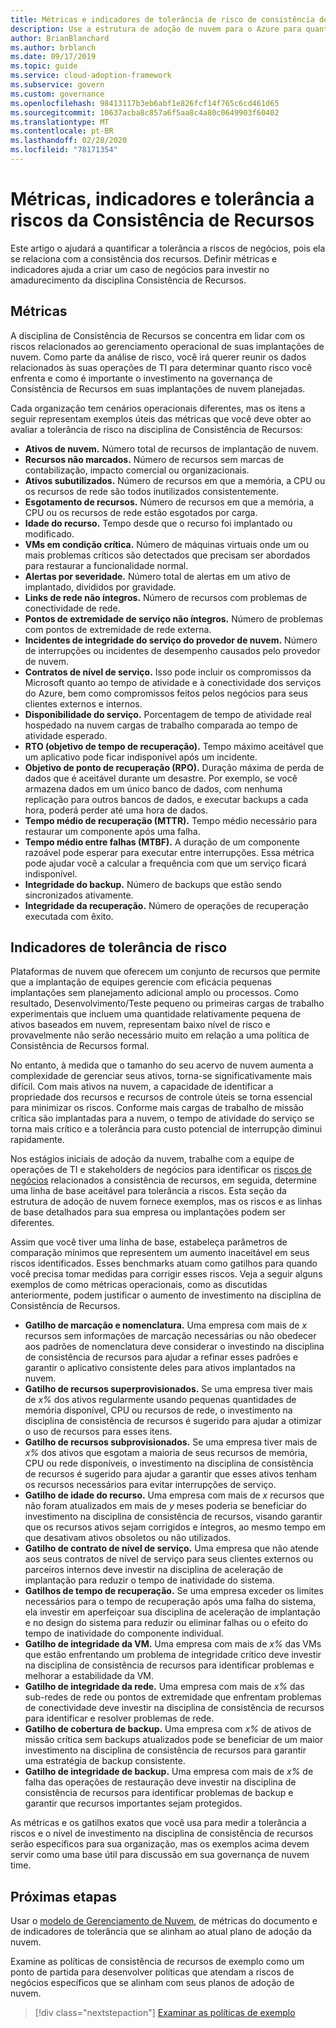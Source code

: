 ```yaml
---
title: Métricas e indicadores de tolerância de risco de consistência de recursos
description: Use a estrutura de adoção de nuvem para o Azure para quantificar a tolerância a riscos de negócios relacionada à consistência de recursos.
author: BrianBlanchard
ms.author: brblanch
ms.date: 09/17/2019
ms.topic: guide
ms.service: cloud-adoption-framework
ms.subservice: govern
ms.custom: governance
ms.openlocfilehash: 98413117b3eb6abf1e826fcf14f765c6cd461d65
ms.sourcegitcommit: 10637acba8c857a6f5aa8c4a80c0649903f60402
ms.translationtype: MT
ms.contentlocale: pt-BR
ms.lasthandoff: 02/28/2020
ms.locfileid: "78171354"
---
```

# <a name="resource-consistency-metrics-indicators-and-risk-tolerance"></a>Métricas, indicadores e tolerância a riscos da Consistência de Recursos

Este artigo o ajudará a quantificar a tolerância a riscos de negócios, pois ela se relaciona com a consistência dos recursos. Definir métricas e indicadores ajuda a criar um caso de negócios para investir no amadurecimento da disciplina Consistência de Recursos.

## <a name="metrics"></a>Métricas

A disciplina de Consistência de Recursos se concentra em lidar com os riscos relacionados ao gerenciamento operacional de suas implantações de nuvem. Como parte da análise de risco, você irá querer reunir os dados relacionados às suas operações de TI para determinar quanto risco você enfrenta e como é importante o investimento na governança de Consistência de Recursos em suas implantações de nuvem planejadas.

Cada organização tem cenários operacionais diferentes, mas os itens a seguir representam exemplos úteis das métricas que você deve obter ao avaliar a tolerância de risco na disciplina de Consistência de Recursos:

- **Ativos de nuvem.** Número total de recursos de implantação de nuvem.
- **Recursos não marcados.** Número de recursos sem marcas de contabilização, impacto comercial ou organizacionais.
- **Ativos subutilizados.** Número de recursos em que a memória, a CPU ou os recursos de rede são todos inutilizados consistentemente.
- **Esgotamento de recursos.** Número de recursos em que a memória, a CPU ou os recursos de rede estão esgotados por carga.
- **Idade do recurso.** Tempo desde que o recurso foi implantado ou modificado.
- **VMs em condição crítica.** Número de máquinas virtuais onde um ou mais problemas críticos são detectados que precisam ser abordados para restaurar a funcionalidade normal.
- **Alertas por severidade.** Número total de alertas em um ativo de implantado, divididos por gravidade.
- **Links de rede não íntegros.** Número de recursos com problemas de conectividade de rede.
- **Pontos de extremidade de serviço não íntegros.** Número de problemas com pontos de extremidade de rede externa.
- **Incidentes de integridade do serviço do provedor de nuvem.** Número de interrupções ou incidentes de desempenho causados pelo provedor de nuvem.
- **Contratos de nível de serviço.** Isso pode incluir os compromissos da Microsoft quanto ao tempo de atividade e à conectividade dos serviços do Azure, bem como compromissos feitos pelos negócios para seus clientes externos e internos.
- **Disponibilidade do serviço.** Porcentagem de tempo de atividade real hospedado na nuvem cargas de trabalho comparada ao tempo de atividade esperado.
- **RTO (objetivo de tempo de recuperação).** Tempo máximo aceitável que um aplicativo pode ficar indisponível após um incidente.
- **Objetivo de ponto de recuperação (RPO).** Duração máxima de perda de dados que é aceitável durante um desastre. Por exemplo, se você armazena dados em um único banco de dados, com nenhuma replicação para outros bancos de dados, e executar backups a cada hora, poderá perder até uma hora de dados.
- **Tempo médio de recuperação (MTTR).** Tempo médio necessário para restaurar um componente após uma falha.
- **Tempo médio entre falhas (MTBF).** A duração de um componente razoável pode esperar para executar entre interrupções. Essa métrica pode ajudar você a calcular a frequência com que um serviço ficará indisponível.
- **Integridade do backup.** Número de backups que estão sendo sincronizados ativamente.
- **Integridade da recuperação.** Número de operações de recuperação executada com êxito.

## <a name="risk-tolerance-indicators"></a>Indicadores de tolerância de risco

Plataformas de nuvem que oferecem um conjunto de recursos que permite que a implantação de equipes gerencie com eficácia pequenas implantações sem planejamento adicional amplo ou processos. Como resultado, Desenvolvimento/Teste pequeno ou primeiras cargas de trabalho experimentais que incluem uma quantidade relativamente pequena de ativos baseados em nuvem, representam baixo nível de risco e provavelmente não serão necessário muito em relação a uma política de Consistência de Recursos formal.

No entanto, à medida que o tamanho do seu acervo de nuvem aumenta a complexidade de gerenciar seus ativos, torna-se significativamente mais difícil. Com mais ativos na nuvem, a capacidade de identificar a propriedade dos recursos e recursos de controle úteis se torna essencial para minimizar os riscos. Conforme mais cargas de trabalho de missão crítica são implantadas para a nuvem, o tempo de atividade do serviço se torna mais crítico e a tolerância para custo potencial de interrupção diminui rapidamente.

Nos estágios iniciais de adoção da nuvem, trabalhe com a equipe de operações de TI e stakeholders de negócios para identificar os [riscos de negócios](./business-risks.md) relacionados a consistência de recursos, em seguida, determine uma linha de base aceitável para tolerância a riscos. Esta seção da estrutura de adoção de nuvem fornece exemplos, mas os riscos e as linhas de base detalhados para sua empresa ou implantações podem ser diferentes.

Assim que você tiver uma linha de base, estabeleça parâmetros de comparação mínimos que representem um aumento inaceitável em seus riscos identificados. Esses benchmarks atuam como gatilhos para quando você precisa tomar medidas para corrigir esses riscos. Veja a seguir alguns exemplos de como métricas operacionais, como as discutidas anteriormente, podem justificar o aumento de investimento na disciplina de Consistência de Recursos.

- **Gatilho de marcação e nomenclatura.** Uma empresa com mais de _x_ recursos sem informações de marcação necessárias ou não obedecer aos padrões de nomenclatura deve considerar o investindo na disciplina de consistência de recursos para ajudar a refinar esses padrões e garantir o aplicativo consistente deles para ativos implantados na nuvem.
- **Gatilho de recursos superprovisionados.** Se uma empresa tiver mais de _x%_ dos ativos regularmente usando pequenas quantidades de memória disponível, CPU ou recursos de rede, o investimento na disciplina de consistência de recursos é sugerido para ajudar a otimizar o uso de recursos para esses itens.
- **Gatilho de recursos subprovisionados.** Se uma empresa tiver mais de _x%_ dos ativos que esgotam a maioria de seus recursos de memória, CPU ou rede disponíveis, o investimento na disciplina de consistência de recursos é sugerido para ajudar a garantir que esses ativos tenham os recursos necessários para evitar interrupções de serviço.
- **Gatilho de idade do recurso.** Uma empresa com mais de _x_ recursos que não foram atualizados em mais de _y_ meses poderia se beneficiar do investimento na disciplina de consistência de recursos, visando garantir que os recursos ativos sejam corrigidos e íntegros, ao mesmo tempo em que desativam ativos obsoletos ou não utilizados.
- **Gatilho de contrato de nível de serviço.** Uma empresa que não atende aos seus contratos de nível de serviço para seus clientes externos ou parceiros internos deve investir na disciplina de aceleração de implantação para reduzir o tempo de inatividade do sistema.
- **Gatilhos de tempo de recuperação.** Se uma empresa exceder os limites necessários para o tempo de recuperação após uma falha do sistema, ela investir em aperfeiçoar sua disciplina de aceleração de implantação e no design do sistema para reduzir ou eliminar falhas ou o efeito do tempo de inatividade do componente individual.
- **Gatilho de integridade da VM.** Uma empresa com mais de _x%_ das VMs que estão enfrentando um problema de integridade crítico deve investir na disciplina de consistência de recursos para identificar problemas e melhorar a estabilidade da VM.
- **Gatilho de integridade da rede.** Uma empresa com mais de _x%_ das sub-redes de rede ou pontos de extremidade que enfrentam problemas de conectividade deve investir na disciplina de consistência de recursos para identificar e resolver problemas de rede.
- **Gatilho de cobertura de backup.** Uma empresa com _x%_ de ativos de missão crítica sem backups atualizados pode se beneficiar de um maior investimento na disciplina de consistência de recursos para garantir uma estratégia de backup consistente.
- **Gatilho de integridade de backup.** Uma empresa com mais de _x%_ de falha das operações de restauração deve investir na disciplina de consistência de recursos para identificar problemas de backup e garantir que recursos importantes sejam protegidos.

As métricas e os gatilhos exatos que você usa para medir a tolerância a riscos e o nível de investimento na disciplina de consistência de recursos serão específicos para sua organização, mas os exemplos acima devem servir como uma base útil para discussão em sua governança de nuvem time.

## <a name="next-steps"></a>Próximas etapas

Usar o [modelo de Gerenciamento de Nuvem](./template.md), de métricas do documento e de indicadores de tolerância que se alinham ao atual plano de adoção da nuvem.

Examine as políticas de consistência de recursos de exemplo como um ponto de partida para desenvolver políticas que atendam a riscos de negócios específicos que se alinham com seus planos de adoção de nuvem.

> [!div class="nextstepaction"]
> [Examinar as políticas de exemplo](./policy-statements.md)
